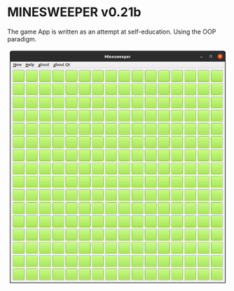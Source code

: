 # MINESWEEPER v0.21b

The game App is written as an attempt at self-education. Using the OOP paradigm. 

![UI-app](https://github.com/batmanovnn/minesweeper/raw/main/Minesweeper.png)
